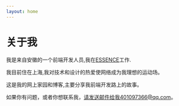 ```yaml
---
layout: home
---
```

# 关于我

我是来自安徽的一个前端开发人员,我在[ESSENCE](http://www.essenceimc.com/)工作.

我目前住在上海,我对技术和设计的热爱使网络成为我理想的运动场。

这是我的网上家园和博客,主要分享我前端开发路上的故事。

如果你有问题，或者你想联系我，请发送邮件给我401097366@qq.com。
